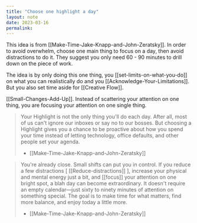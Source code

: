 ```yaml
---
title: "Choose one highlight a day"
layout: note
date: 2023-03-16
permalink:
---
```


This idea is from [[Make-Time-Jake-Knapp-and-John-Zeratsky]]. In order to avoid overwhelm, choose one main thing to focus on a day, then avoid distractions to do it. They suggest you only need 60 - 90 minutes to drill down on the piece of work.

The idea is by only doing this one thing, you [[set-limits-on-what-you-do]] on what you can realistically do and you [[Acknowledge-Your-Limitations]].  But you also set time aside for [[Creative Flow]]. 

[[Small-Changes-Add-Up]]. Instead of scattering your attention on one thing, you are focusing your attention on one single thing. 

> Your Highlight is not the only thing you'll do each day. After all, most of us can't ignore our inboxes or say no to our bosses. But choosing a Highlight gives you a chance to be proactive about how you spend your time instead of letting technology, office defaults, and other people set your agenda.
> - [[Make-Time-Jake-Knapp-and-John-Zeratsky]]

> You're already close. Small shifts can put you in control. If you reduce a few distractions [ [[Reduce-distractions]] ], increase your physical and mental energy just a bit, and [[focus]] your attention on one bright spot, a blah day can become extraordinary. It doesn't require an empty calendar—just sixty to ninety minutes of attention on something special. The goal is to make time for what matters, find more balance, and enjoy today a little more.
> - [[Make-Time-Jake-Knapp-and-John-Zeratsky]]

